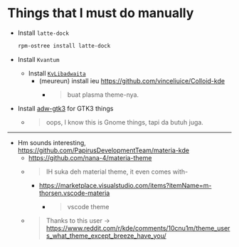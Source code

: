 # Things that I must do manually

- Install `latte-dock`
  
  ```sh
  rpm-ostree install latte-dock
  ```

- Install `Kvantum`
  - Install [`KvLibadwaita`](https://github.com/GabePoel/KvLibadwaita)
    - (meureun) install ieu <https://github.com/vinceliuice/Colloid-kde>
      - > buat plasma theme-nya.
- Install [adw-gtk3](https://github.com/lassekongo83/adw-gtk3) for GTK3 things
  - > oops, I know this is Gnome things, tapi da butuh juga.

---

- Hm sounds interesting, <https://github.com/PapirusDevelopmentTeam/materia-kde>
  - <https://github.com/nana-4/materia-theme>
  - > IH suka deh material theme, it even comes with-
    - <https://marketplace.visualstudio.com/items?itemName=m-thorsen.vscode-materia>
      - > vscode theme
  - > Thanks to this user -> <https://www.reddit.com/r/kde/comments/10cnu1m/theme_users_what_theme_except_breeze_have_you/>
